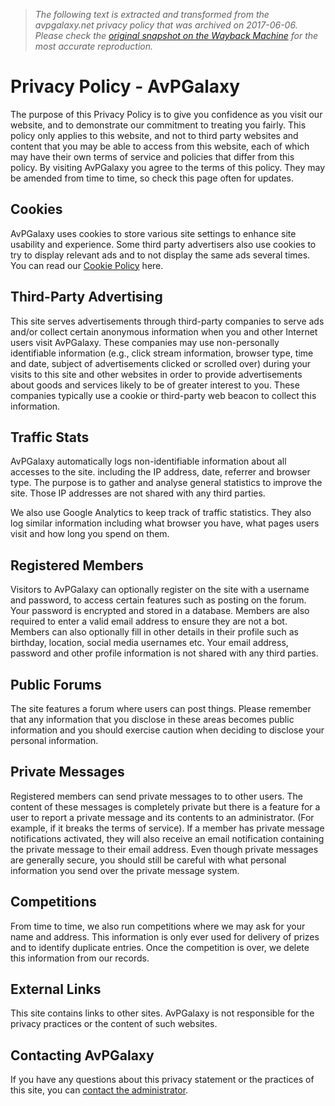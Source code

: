 > *The following text is extracted and transformed from the avpgalaxy.net privacy policy that was archived on 2017-06-06. Please check the [original snapshot on the Wayback Machine](https://web.archive.org/web/20170606130903id_/http%3A//www.avpgalaxy.net/website/privacy-policy) for the most accurate reproduction.*

# Privacy Policy - AvPGalaxy

The purpose of this Privacy Policy is to give you confidence as you visit our website, and to demonstrate our commitment to treating you fairly. This policy only applies to this website, and not to third party websites and content that you may be able to access from this website, each of which may have their own terms of service and policies that differ from this policy. By visiting AvPGalaxy you agree to the terms of this policy. They may be amended from time to time, so check this page often for updates.

## Cookies

AvPGalaxy uses cookies to store various site settings to enhance site usability and experience. Some third party advertisers also use cookies to try to display relevant ads and to not display the same ads several times. You can read our [Cookie Policy](http://www.avpgalaxy.net/website/cookie-policy/) here.

## Third-Party Advertising

This site serves advertisements through third-party companies to serve ads and/or collect certain anonymous information when you and other Internet users visit AvPGalaxy. These companies may use non-personally identifiable information (e.g., click stream information, browser type, time and date, subject of advertisements clicked or scrolled over) during your visits to this site and other websites in order to provide advertisements about goods and services likely to be of greater interest to you. These companies typically use a cookie or third-party web beacon to collect this information.

## Traffic Stats

AvPGalaxy automatically logs non-identifiable information about all accesses to the site. including the IP address, date, referrer and browser type. The purpose is to gather and analyse general statistics to improve the site. Those IP addresses are not shared with any third parties.

We also use Google Analytics to keep track of traffic statistics. They also log similar information including what browser you have, what pages users visit and how long you spend on them.

## Registered Members

Visitors to AvPGalaxy can optionally register on the site with a username and password, to access certain features such as posting on the forum. Your password is encrypted and stored in a database. Members are also required to enter a valid email address to ensure they are not a bot. Members can also optionally fill in other details in their profile such as birthday, location, social media usernames etc. Your email address, password and other profile information is not shared with any third parties.

## Public Forums

The site features a forum where users can post things. Please remember that any information that you disclose in these areas becomes public information and you should exercise caution when deciding to disclose your personal information.

## Private Messages

Registered members can send private messages to to other users. The content of these messages is completely private but there is a feature for a user to report a private message and its contents to an administrator. (For example, if it breaks the terms of service). If a member has private message notifications activated, they will also receive an email notification containing the private message to their email address. Even though private messages are generally secure, you should still be careful with what personal information you send over the private message system.

## Competitions

From time to time, we also run competitions where we may ask for your name and address. This information is only ever used for delivery of prizes and to identify duplicate entries. Once the competition is over, we delete this information from our records.

## External Links

This site contains links to other sites. AvPGalaxy is not responsible for the privacy practices or the content of such websites.

## Contacting AvPGalaxy

If you have any questions about this privacy statement or the practices of this site, you can [contact the administrator](http://www.avpgalaxy.net/website/contact/).
